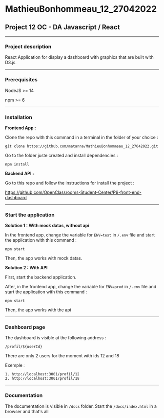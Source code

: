 # MathieuBonhommeau_12_27042022

## Project 12 OC - DA Javascript / React

----------------
### Project description

React Application for display a dashboard with graphics that are built with D3.js.

----------------
### Prerequisites

NodeJS >= 14

npm >= 6


----------------
### Installation

**Frontend App :** 

Clone the repo with this command in a terminal in the folder of your choice :

```git clone https://github.com/matanna/MathieuBonhommeau_12_27042022.git```

Go to the folder juste created and install dependencies :

```npm install```


**Backend API :**

Go to this repo and follow the instructions for install the project :

https://github.com/OpenClassrooms-Student-Center/P9-front-end-dashboard

---------------

### Start the application

**Solution 1 : With mock datas, without api**

In the frontend app, change the variable for ```ENV=test``` in ```/.env``` file and start the application with this command :

```npm start```

Then, the app works with mock datas.

**Solution 2 : With API**

First, start the backend application. 

After, in the frontend app, change the variable for ```ENV=prod``` in ```/.env``` file and start the application with this command :

```npm start```

Then, the app works with the api

----------------

### Dashboard page

The dashboard is visible at the following address : 

```/profil/${userId}```

There are only 2 users for the moment with ids 12 and 18

Exemple : 

    1. http://localhost:3001/profil/12
    2. http://localhost:3001/profil/18

---------------

### Documentation

The documentation is visible in ```/docs``` folder. Start the ```/docs/index.html``` in a browser and that's all
